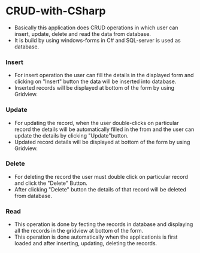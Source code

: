 # CRUD-with-CSharp

  * Basically this application does CRUD operations in which user can insert, update, delete and read the data from database.
  * It is build by using windows-forms in C# and SQL-server is used as database.
  
  ### Insert
  
  * For insert operation the user can fill the details in the displayed form and clicking on "Insert" button the data will be inserted into database.
  * Inserted records will be displayed at bottom of the form by using Gridview.
  
  ### Update
  
  * For updating the record, when the user double-clicks on particular record the details will be automatically filled in the from and the user can update the details by clicking     "Update"button.
  * Updated record details will be displayed at bottom of the form by using Gridview.

  ### Delete
  
  * For deleting the record the user must double click on particular record and click the "Delete" Button.
  * After clicking "Delete" button the details of that record will be deleted from database.

  ### Read
  
  * This operation is done by fecting the records in database and displaying all the records in the gridview at bottom of the form.
  * This operation is done automatically when the applicationis is first loaded and after inserting, updating, deleting the records.
